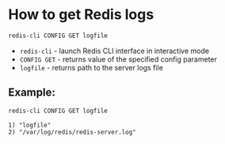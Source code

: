 # How to get Redis logs

```bash
redis-cli CONFIG GET logfile
```

- `redis-cli` - launch Redis CLI interface in interactive mode
- `CONFIG GET` - returns value of the specified config parameter
- `logfile` - returns path to the server logs file

## Example: 
```bash
redis-cli CONFIG GET logfile
```
```
1) "logfile"
2) "/var/log/redis/redis-server.log"
```

